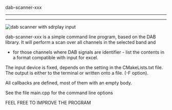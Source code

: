 

dab-scanner-xxx 

--------------------------------------------------------------------------

--------------------------------------------------------------------------

![dab scanner with sdrplay input](/dab-scanner.png?raw=true)

dab-scanner-xxx is a simple command line program, based on the DAB library.
It will perform a scan over all channels in the selected band and
- for those channels where DAB signals are identifier - list the
contents in a format compatible with input for excel.

The input device is fixed, depends on the setting in the CMakeLists.txt
file. The output is either to the terminal or written onto a file.
(-F option).

All callbacks are defined, most of them with an empty body.

See the file main.cpp for the command line options

FEEL FREE TO IMPROVE THE PROGRAM


